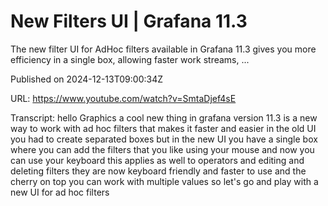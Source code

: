 # New Filters UI | Grafana 11.3

The new filter UI for AdHoc filters available in Grafana 11.3 gives you more efficiency in a single box, allowing faster work streams, ...

Published on 2024-12-13T09:00:34Z

URL: https://www.youtube.com/watch?v=SmtaDjef4sE

Transcript: hello Graphics a cool new thing in grafana version 11.3 is a new way to work with ad hoc filters that makes it faster and easier in the old UI you had to create separated boxes but in the new UI you have a single box where you can add the filters that you like using your mouse and now you can use your keyboard this applies as well to operators and editing and deleting filters they are now keyboard friendly and faster to use and the cherry on top you can work with multiple values so let's go and play with a new UI for ad hoc filters

